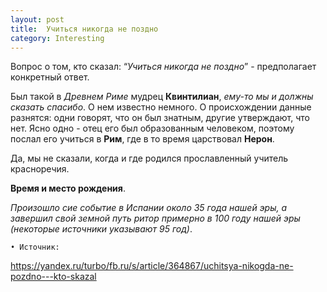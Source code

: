 ```yaml
---
layout: post
title:  Учиться никогда не поздно
category: Interesting
---
```


Вопрос о том, кто сказал: “*Учиться никогда не поздно*” - предполагает конкретный ответ.
 
Был такой в *Древнем Риме* мудрец **Квинтилиан**, *ему-то мы и должны сказать спасибо*. О нем известно немного. О происхождении данные разнятся: одни говорят, что он был знатным, другие утверждают, что нет. Ясно одно - отец его был образованным человеком, поэтому послал его учиться в **Рим**, где в то время царствовал **Нерон**.

Да, мы не сказали, когда и где родился прославленный учитель красноречия.

**Время и место рождения**.

*Произошло сие событие в Испании около 35 года нашей эры, а завершил свой земной путь ритор примерно в 100 году нашей эры (некоторые источники указывают 95 год)*. 

	• Источник: 

https://yandex.ru/turbo/fb.ru/s/article/364867/uchitsya-nikogda-ne-pozdno---kto-skazal
